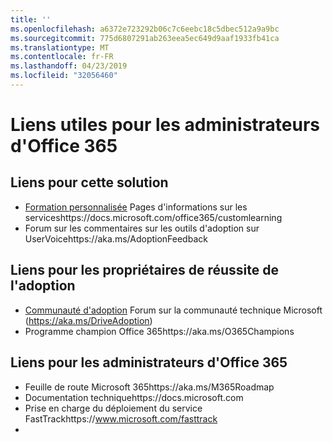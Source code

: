 ```yaml
---
title: ''
ms.openlocfilehash: a6372e723292b06c7c6eebc18c5dbec512a9a9bc
ms.sourcegitcommit: 775d6807291ab263eea5ec649d9aaf1933fb41ca
ms.translationtype: MT
ms.contentlocale: fr-FR
ms.lasthandoff: 04/23/2019
ms.locfileid: "32056460"
---
```

# <a name="helpful-links-for-office-365-administrators"></a>Liens utiles pour les administrateurs d'Office 365

## <a name="links-for-this-solution"></a>Liens pour cette solution

- [Formation personnalisée](https://docs.microsoft.com/office365/customlearning) Pages d'informations sur les serviceshttps://docs.microsoft.com/office365/customlearning
- Forum sur les commentaires sur les outils d'adoption sur UserVoicehttps://aka.ms/AdoptionFeedback 

## <a name="links-for-adoption-success-owners"></a>Liens pour les propriétaires de réussite de l'adoption
- [Communauté d'adoption](https://aka.ms/DriveAdoption) Forum sur la communauté technique Microsoft (https://aka.ms/DriveAdoption)
- Programme champion Office 365https://aka.ms/O365Champions 

## <a name="links-for-office-365-administrators"></a>Liens pour les administrateurs d'Office 365
- Feuille de route Microsoft 365https://aka.ms/M365Roadmap
- Documentation techniquehttps://docs.microsoft.com
- Prise en charge du déploiement du service FastTrackhttps://www.microsoft.com/fasttrack
- 
